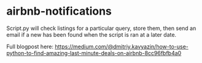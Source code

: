 # airbnb-notifications
Script.py will check listings for a particular query, store them, then send an email if a new has been found when the script is ran at a later date. 

Full blogpost here: https://medium.com/@dmitriy.kavyazin/how-to-use-python-to-find-amazing-last-minute-deals-on-airbnb-8cc96fbfb4a0
